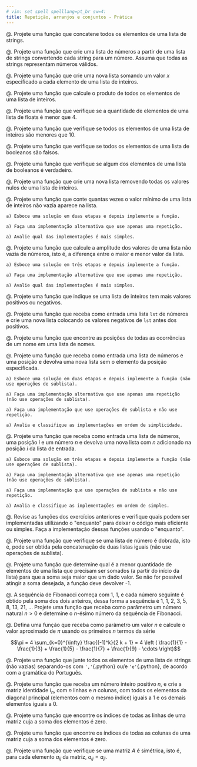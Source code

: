 ```yaml
---
# vim: set spell spelllang=pt_br sw=4:
title: Repetição, arranjos e conjuntos - Prática
---
```


<!-- Básico -->

@. Projete uma função que concatene todos os elementos de uma lista de strings.

@. Projete uma função que crie uma lista de números a partir de uma lista de strings convertendo cada string para um número. Assuma que todas as strings representam números válidos.

@. Projete uma função que crie uma nova lista somando um valor $x$ especificado a cada elemento de uma lista de inteiros.

@. Projete uma função que calcule o produto de todos os elementos de uma lista de inteiros.


<!-- Seleção -->

@. Projete uma função que verifique se a quantidade de elementos de uma lista de floats é menor que 4.

@. Projete uma função que verifique se todos os elementos de uma lista de inteiros são menores que 10.

@. Projete uma função que verifique se todos os elementos de uma lista de booleanos são falsos.

@. Projete uma função que verifique se algum dos elementos de uma lista de booleanos é verdadeiro.

@. Projete uma função que crie uma nova lista removendo todas os valores nulos de uma lista de inteiros.


<!-- Esboço e calculo de mais de um valor-->

@. Projete uma função que conte quantas vezes o valor mínimo de uma lista de inteiros não vazia aparece na lista.

    a) Esboce uma solução em duas etapas e depois implemente a função.

    a) Faça uma implementação alternativa que use apenas uma repetição.

    a) Avalie qual das implementações é mais simples.

@. Projete uma função que calcule a amplitude dos valores de uma lista não vazia de números, isto é, a diferença entre o maior e menor valor da lista.

    a) Esboce uma solução em três etapas e depois implemente a função.

    a) Faça uma implementação alternativa que use apenas uma repetição.

    a) Avalie qual das implementações é mais simples.

@. Projete uma função que indique se uma lista de inteiros tem mais valores positivos ou negativos.

@. Projete uma função que receba como entrada uma lista `lst` de números e crie uma nova lista colocando os valores negativos de `lst` antes dos positivos.


<!-- Indíce e range -->

@. Projete uma função que encontre as posições de todas as ocorrências de um nome em uma lista de nomes.

@. Projete uma função que receba como entrada uma lista de números e uma posição e devolva uma nova lista sem o elemento da posição especificada.

    a) Esboce uma solução em duas etapas e depois implemente a função (não use operações de sublista).

    a) Faça uma implementação alternativa que use apenas uma repetição (não use operações de sublista).

    a) Faça uma implementação que use operações de sublista e não use repetição.

    a) Avalia e classifique as implementações em ordem de simplicidade.

@. Projete uma função que receba como entrada uma lista de números, uma posição $i$ e um número $n$ e devolva uma nova lista com $n$ adicionado na posição $i$ da lista de entrada.

    a) Esboce uma solução em três etapas e depois implemente a função (não use operações de sublista).

    a) Faça uma implementação alternativa que use apenas uma repetição (não use operações de sublista).

    a) Faça uma implementação que use operações de sublista e não use repetição.

    a) Avalia e classifique as implementações em ordem de simples.


<!-- Enquanto e generalização a partir de repetição física de código -->

@. Revise as funções dos exercícios anteriores e verifique quais podem ser implementadas utilizando o "enquanto" para deixar o código mais eficiente ou simples. Faça a implementação dessas funções usando o "enquanto".

@. Projete uma função que verifique se uma lista de número é dobrada, isto é, pode ser obtida pela concatenação de duas listas iguais (não use operações de sublista).

@. Projete uma função que determine qual é a menor quantidade de elementos de uma lista que precisam ser somados (a partir do início da lista) para que a soma seja maior que um dado valor. Se não for possível atingir a soma desejada, a função deve devolver -1.


<!-- Repetição sem listas -->

@. A sequência de Fibonacci começa com 1, 1, e cada número seguinte é obtido pela soma dos dois anteiros, dessa forma a sequência é 1, 1, 2, 3, 5, 8, 13, 21, ... Projete uma função que receba como parâmetro um número natural $n > 0$ e determine o $n$-ésimo número da sequência de Fibonacci.

@. Defina uma função que receba como parâmetro um valor $n$ e calcule o valor aproximado de $\pi$ usando os primeiros $n$ termos da série

   $$\pi = 4 \sum_{k=0}^{\infty} \frac{(-1)^k}{2 k + 1}
       = 4 \left ( \frac{1}{1} - \frac{1}{3} + \frac{1}{5} - \frac{1}{7} + \frac{1}{9} - \cdots  \right)$$


<!-- Outros -->

@. Projete uma função que junte todos os elementos de uma lista de strings (não vazias) separando-os com `','`{.python} ou/e `'e'`{.python}, de acordo com a gramática do Português.

@. Projete uma função que receba um número inteiro positivo $n$, e crie a matriz identidade $I_n$, com $n$ linhas e $n$ colunas, com todos os elementos da diagonal principal (elementos com o mesmo índice) iguais a 1 e os demais elementos iguais a 0.

@. Projete uma função que encontre os índices de todas as linhas de uma matriz cuja a soma dos elementos é zero.

@. Projete uma função que encontre os índices de todas as colunas de uma matriz cuja a soma dos elementos é zero.

@. Projete uma função que verifique se uma matriz $A$ é simétrica, isto é, para cada elemento $a_{ij}$ da matriz, $a_{ij} = a_{ji}$.
